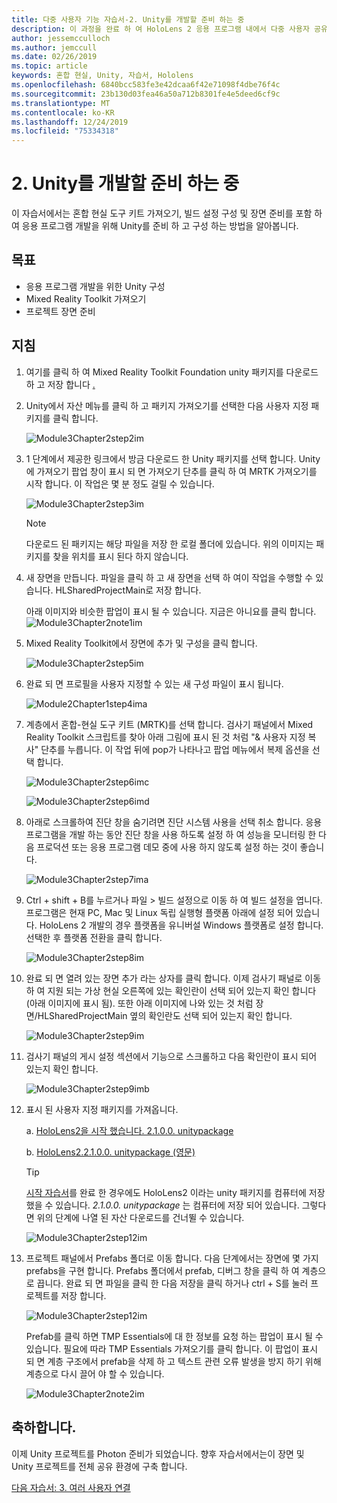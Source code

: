 ```yaml
---
title: 다중 사용자 기능 자습서-2. Unity를 개발할 준비 하는 중
description: 이 과정을 완료 하 여 HoloLens 2 응용 프로그램 내에서 다중 사용자 공유 환경을 구현 하는 방법을 알아보세요.
author: jessemcculloch
ms.author: jemccull
ms.date: 02/26/2019
ms.topic: article
keywords: 혼합 현실, Unity, 자습서, Hololens
ms.openlocfilehash: 6840bcc583fe3e42dcaa6f42e71098f4dbe76f4c
ms.sourcegitcommit: 23b130d03fea46a50a712b8301fe4e5deed6cf9c
ms.translationtype: MT
ms.contentlocale: ko-KR
ms.lasthandoff: 12/24/2019
ms.locfileid: "75334318"
---
```

# <a name="2-getting-unity-ready-for-development"></a>2. Unity를 개발할 준비 하는 중

이 자습서에서는 혼합 현실 도구 키트 가져오기, 빌드 설정 구성 및 장면 준비를 포함 하 여 응용 프로그램 개발을 위해 Unity를 준비 하 고 구성 하는 방법을 알아봅니다.

## <a name="objectives"></a>목표

* 응용 프로그램 개발을 위한 Unity 구성
* Mixed Reality Toolkit 가져오기
* 프로젝트 장면 준비

## <a name="instructions"></a>지침

1. 여기를 클릭 하 여 Mixed Reality Toolkit Foundation unity 패키지를 다운로드 하 고 저장 합니다 [.](https://github.com/microsoft/MixedRealityToolkit-Unity/releases/download/v2.1.0/Microsoft.MixedReality.Toolkit.Unity.Foundation.2.1.0.unitypackage)

2. Unity에서 자산 메뉴를 클릭 하 고 패키지 가져오기를 선택한 다음 사용자 지정 패키지를 클릭 합니다.

    ![Module3Chapter2step2im](images/module3chapter2step2im.PNG)

3. 1 단계에서 제공한 링크에서 방금 다운로드 한 Unity 패키지를 선택 합니다. Unity에 가져오기 팝업 창이 표시 되 면 가져오기 단추를 클릭 하 여 MRTK 가져오기를 시작 합니다. 이 작업은 몇 분 정도 걸릴 수 있습니다.

    ![Module3Chapter2step3im](images/module3chapter2step3im.PNG)

    >[!NOTE]
    >다운로드 된 패키지는 해당 파일을 저장 한 로컬 폴더에 있습니다. 위의 이미지는 패키지를 찾을 위치를 표시 된다 하지 않습니다.

4. 새 장면을 만듭니다. 파일을 클릭 하 고 새 장면을 선택 하 여이 작업을 수행할 수 있습니다. HLSharedProjectMain로 저장 합니다.

    아래 이미지와 비슷한 팝업이 표시 될 수 있습니다. 지금은 아니요를 클릭 합니다.
    ![Module3Chapter2note1im](images/module3chapter2note1im.PNG)

5. Mixed Reality Toolkit에서 장면에 추가 및 구성을 클릭 합니다.

    ![Module3Chapter2step5im](images/module3chapter2step5im.PNG)

6. 완료 되 면 프로필을 사용자 지정할 수 있는 새 구성 파일이 표시 됩니다.

    ![Module2Chapter1step4ima](images/Module2Chapter1step4ima.PNG)

7. 계층에서 혼합-현실 도구 키트 (MRTK)를 선택 합니다. 검사기 패널에서 Mixed Reality Toolkit 스크립트를 찾아 아래 그림에 표시 된 것 처럼 "& 사용자 지정 복사" 단추를 누릅니다.  이 작업 뒤에 pop가 나타나고 팝업 메뉴에서 복제 옵션을 선택 합니다.

    ![Module3Chapter2step6imc](images/module3chapter2step6imc.PNG)

    ![Module3Chapter2step6imd](images/module3chapter2step6imd.PNG)

8. 아래로 스크롤하여 진단 창을 숨기려면 진단 시스템 사용을 선택 취소 합니다. 응용 프로그램을 개발 하는 동안 진단 창을 사용 하도록 설정 하 여 성능을 모니터링 한 다음 프로덕션 또는 응용 프로그램 데모 중에 사용 하지 않도록 설정 하는 것이 좋습니다. 

    ![Module3Chapter2step7ima](images/module3chapter2step7ima.PNG)

9. Ctrl + shift + B를 누르거나 파일 > 빌드 설정으로 이동 하 여 빌드 설정을 엽니다. 프로그램은 현재 PC, Mac 및 Linux 독립 실행형 플랫폼 아래에 설정 되어 있습니다. HoloLens 2 개발의 경우 플랫폼을 유니버설 Windows 플랫폼로 설정 합니다. 선택한 후 플랫폼 전환을 클릭 합니다.

    ![Module3Chapter2step8im](images/module3chapter2step8im.PNG)

10. 완료 되 면 열려 있는 장면 추가 라는 상자를 클릭 합니다. 이제 검사기 패널로 이동 하 여 지원 되는 가상 현실 오른쪽에 있는 확인란이 선택 되어 있는지 확인 합니다 (아래 이미지에 표시 됨). 또한 아래 이미지에 나와 있는 것 처럼 장면/HLSharedProjectMain 옆의 확인란도 선택 되어 있는지 확인 합니다.

    ![Module3Chapter2step9im](images/module3chapter2step9im.PNG)

11. 검사기 패널의 게시 설정 섹션에서 기능으로 스크롤하고 다음 확인란이 표시 되어 있는지 확인 합니다.

    ![Module3Chapter2step9imb](images/module3chapter2step9imb.PNG)

12. 표시 된 사용자 지정 패키지를 가져옵니다.

    a. [HoloLens2을 시작 했습니다. 2.1.0.0. unitypackage](https://github.com/microsoft/MixedRealityLearning/releases/download/getting-started-v2.1.0.0/Unity.HoloLens2.GettingStarted.Tutorials.Asset.2.1.0.0.unitypackage)

    b. [HoloLens2.2.1.0.0. unitypackage (영문)](https://github.com/microsoft/MixedRealityLearning/releases/download/multi-user-capabilities-v2.1.0.0/Unity.HoloLens2.MultiUserCapabilities.Tutorials.Asset.2.1.0.0.unitypackage)

    >[!TIP]
    >[시작 자습서](mrlearning-base-ch1.md)를 완료 한 경우에도 HoloLens2 이라는 unity 패키지를 컴퓨터에 저장 했을 수 있습니다. _2.1.0.0. unitypackage_ 는 컴퓨터에 저장 되어 있습니다. 그렇다면 위의 단계에 나열 된 자산 다운로드를 건너뛸 수 있습니다.

    ![Module3Chapter2step12im](images/module3chapter2step11im.PNG)

13. 프로젝트 패널에서 Prefabs 폴더로 이동 합니다. 다음 단계에서는 장면에 몇 가지 prefabs을 구현 합니다. Prefabs 폴더에서 prefab, 디버그 창을 클릭 하 여 계층으로 끕니다. 완료 되 면 파일을 클릭 한 다음 저장을 클릭 하거나 ctrl + S를 눌러 프로젝트를 저장 합니다.

    ![Module3Chapter2step12im](images/module3chapter2step12im.PNG)

    Prefab를 클릭 하면 TMP Essentials에 대 한 정보를 요청 하는 팝업이 표시 될 수 있습니다. 필요에 따라 TMP Essentials 가져오기를 클릭 합니다. 이 팝업이 표시 되 면 계층 구조에서 prefab을 삭제 하 고 텍스트 관련 오류 발생을 방지 하기 위해 계층으로 다시 끌어 야 할 수 있습니다.

    ![Module3Chapter2note2im](images/module3chapter2note2im.PNG)

## <a name="congratulations"></a>축하합니다.

이제 Unity 프로젝트를 Photon 준비가 되었습니다. 향후 자습서에서는이 장면 및 Unity 프로젝트를 전체 공유 환경에 구축 합니다.

[다음 자습서: 3. 여러 사용자 연결](mrlearning-sharing(photon)-ch3.md)
